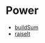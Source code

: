 # Power
- [buildSum](https://codefights.com/challenge/YqTsRei3LjHNaByFP)
- [raiseIt](https://codefights.com/challenge/TfwEHZH6LwNugvfLi)
